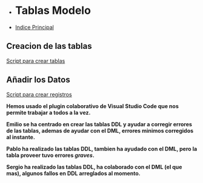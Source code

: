 - # Tablas Modelo

- [Indice Principal](/README.md)

## Creacion de las tablas

[Script para crear tablas](https://github.com/Proyecto1K2024Grupo3/Proyecto_IntMod/blob/main/DB_IntMod.sql)

## Añadir los Datos

[Script para crear registros](https://github.com/Proyecto1K2024Grupo3/Proyecto_IntMod/blob/main/Registros_IntMod.sql)

**Hemos usado el plugin colaborativo de Visual Studio Code que nos permite trabajar a todos a la vez.**

**Emilio se ha centrado en crear las tablas DDL y ayudar a corregir errores de las tablas, ademas de ayudar con el DML, errores minimos corregidos al instante.**

**Pablo ha realizado las tablas DDL, tambien ha ayudado con el DML, pero la tabla proveer tuvo errores _graves_.**

**Sergio ha realizado las tablas DDL, ha colaborado con el DML (el que mas), algunos fallos en DDL arreglados al momento.**